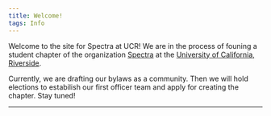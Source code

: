 ```yaml
---
title: Welcome!
tags: Info
---
```


Welcome to the site for Spectra at UCR! We are in the process of founing a student chapter of the organization [Spectra](lgbtqmath.org) at the [University of California, Riverside](https://mathdept.ucr.edu/).

Currently, we are drafting our bylaws as a community. Then we will hold elections to estabilish our first officer team and apply for creating the chapter. Stay tuned!

<!-- You may want to [config the site](https://kitian616.github.io/jekyll-TeXt-theme/docs/en/configuration) or [writing a post](https://kitian616.github.io/jekyll-TeXt-theme/docs/en/writing-posts) next. -->

<!--more-->

---

